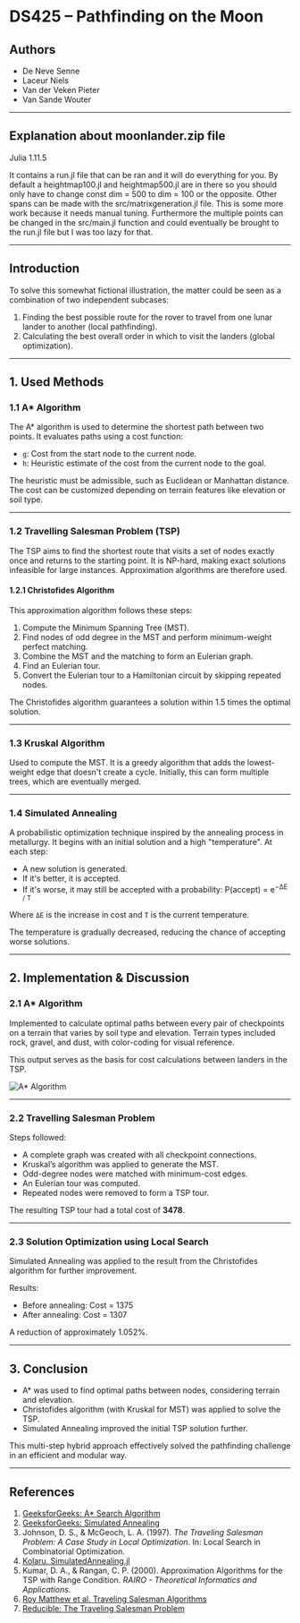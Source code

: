 # DS425 – Pathfinding on the Moon

## Authors
- De Neve Senne
- Laceur Niels
- Van der Veken Pieter
- Van Sande Wouter

---

## Explanation about moonlander.zip file
Julia 1.11.5

It contains a run.jl file that can be ran and it will do everything for you. By default a heightmap100.jl and heightmap500.jl are in there so you should only have to change const dim = 500 to dim = 100 or the opposite. Other spans can be made with the src/matrixgeneration.jl file. This is some more work because it needs manual tuning. Furthermore the multiple points can be changed in the src/main.jl function and could eventually be brought to the run.jl file but I was too lazy for that.

---

## Introduction
To solve this somewhat fictional illustration, the matter could be seen as a combination of two independent subcases:
1. Finding the best possible route for the rover to travel from one lunar lander to another (local pathfinding).
2. Calculating the best overall order in which to visit the landers (global optimization).

---

## 1. Used Methods

### 1.1 A* Algorithm

The A* algorithm is used to determine the shortest path between two points. It evaluates paths using a cost function:


- `g`: Cost from the start node to the current node.
- `h`: Heuristic estimate of the cost from the current node to the goal.

The heuristic must be admissible, such as Euclidean or Manhattan distance. The cost can be customized depending on terrain features like elevation or soil type.

---

### 1.2 Travelling Salesman Problem (TSP)

The TSP aims to find the shortest route that visits a set of nodes exactly once and returns to the starting point. It is NP-hard, making exact solutions infeasible for large instances. Approximation algorithms are therefore used.

#### 1.2.1 Christofides Algorithm

This approximation algorithm follows these steps:

1. Compute the Minimum Spanning Tree (MST).
2. Find nodes of odd degree in the MST and perform minimum-weight perfect matching.
3. Combine the MST and the matching to form an Eulerian graph.
4. Find an Eulerian tour.
5. Convert the Eulerian tour to a Hamiltonian circuit by skipping repeated nodes.

The Christofides algorithm guarantees a solution within 1.5 times the optimal solution.

---

### 1.3 Kruskal Algorithm

Used to compute the MST. It is a greedy algorithm that adds the lowest-weight edge that doesn't create a cycle. Initially, this can form multiple trees, which are eventually merged.

---

### 1.4 Simulated Annealing

A probabilistic optimization technique inspired by the annealing process in metallurgy. It begins with an initial solution and a high "temperature". At each step:

- A new solution is generated.
- If it's better, it is accepted.
- If it's worse, it may still be accepted with a probability: P(accept) = e<sup>−ΔE / T</sup>

Where `ΔE` is the increase in cost and `T` is the current temperature.

The temperature is gradually decreased, reducing the chance of accepting worse solutions.

---

## 2. Implementation & Discussion

### 2.1 A* Algorithm

Implemented to calculate optimal paths between every pair of checkpoints on a terrain that varies by soil type and elevation. Terrain types included rock, gravel, and dust, with color-coding for visual reference.

This output serves as the basis for cost calculations between landers in the TSP.

![A* Algorithm](figures/Astar)

---

### 2.2 Travelling Salesman Problem

Steps followed:
- A complete graph was created with all checkpoint connections.
- Kruskal’s algorithm was applied to generate the MST.
- Odd-degree nodes were matched with minimum-cost edges.
- An Eulerian tour was computed.
- Repeated nodes were removed to form a TSP tour.

The resulting TSP tour had a total cost of **3478**.

---

### 2.3 Solution Optimization using Local Search

Simulated Annealing was applied to the result from the Christofides algorithm for further improvement. 

Results:
- Before annealing: Cost = 1375
- After annealing: Cost = 1307

A reduction of approximately 1.052%.

---

## 3. Conclusion

- A* was used to find optimal paths between nodes, considering terrain and elevation.
- Christofides algorithm (with Kruskal for MST) was applied to solve the TSP.
- Simulated Annealing improved the initial TSP solution further.

This multi-step hybrid approach effectively solved the pathfinding challenge in an efficient and modular way.

---

## References

1. [GeeksforGeeks: A* Search Algorithm](https://www.geeksforgeeks.org/a-search-algorithm/)
2. [GeeksforGeeks: Simulated Annealing](https://www.geeksforgeeks.org/what-is-simulated-annealing/)
3. Johnson, D. S., & McGeoch, L. A. (1997). *The Traveling Salesman Problem: A Case Study in Local Optimization*. In: Local Search in Combinatorial Optimization.
4. [Kolaru. SimulatedAnnealing.jl](https://juliapackages.com/p/simulatedannealing)
5. Kumar, D. A., & Rangan, C. P. (2000). Approximation Algorithms for the TSP with Range Condition. *RAIRO - Theoretical Informatics and Applications*.
6. [Roy Matthew et al. Traveling Salesman Algorithms](https://cse442-17f.github.io/Traveling-Salesman-Algorithms/)
7. [Reducible: The Traveling Salesman Problem](https://www.youtube.com/watch?v=GiDsjIBOVoA)
